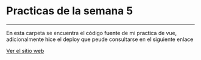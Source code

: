 # Practicas de la semana 5 #
-----------------------------
En esta carpeta se encuentra el código fuente de mi practica de vue, adicionalmente hice el deploy que peude consultarse en el siguiente enlace


[Ver el sitio web](https://delidelicakevue.web.app/)
